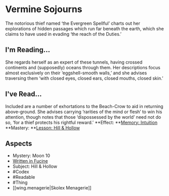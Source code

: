 # Vermine Sojourns
The notorious thief named ‘the Evergreen Spellful’ charts out her explorations of hidden passages which run far beneath the earth, which she claims to have used in evading ‘the reach of the Duties.’
## I'm Reading...
She regards herself as an expert of these tunnels, having crossed continents and (supposedly) oceans through them. Her descriptions focus almost exclusively on their ‘eggshell-smooth walls,’ and she advises traversing them ‘with closed eyes, closed ears, closed mouths, closed skin.’ 
## I've Read...
Included are a number of exhortations to the Beach-Crow to aid in returning above-ground. She advises carrying ‘rarities of the mind or flesh’ to win his attention, though notes that those ‘dispossessed by the world’ need not do so, ‘for a thief protects his rightful reward.’
**Effect: **[Memory: Intuition](https://uadaf.theevilroot.xyz/rowenarium/element/mem.intuition)
**Mastery: **[Lesson: Hill & Hollow](https://uadaf.theevilroot.xyz/rowenarium/element/x.hill.hollow)
## Aspects
- Mystery: Moon 10
- [Written in Fucine](https://uadaf.theevilroot.xyz/rowenarium/element/w.fucine)
- Subject: Hill & Hollow
- #Codex
- #Readable
- #Thing
- [[wing.menagerie|Skolex Menagerie]]
